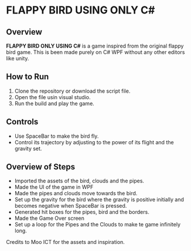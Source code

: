 
# FLAPPY BIRD USING ONLY C#

## Overview
**FLAPPY BIRD ONLY USING C#** is a game inspired from the original flappy bird game. This is been made purely on C# WPF without any other editors like unity.

## How to Run
1. Clone the repository or download the script file.
2. Open the file usin visual studio.
3. Run the build and play the game.
   

## Controls
- Use SpaceBar to make the bird fly.
- Control its trajectory by adjusting to the power of its flight and the gravity set.


## Overview of Steps
- Imported the assets of the bird, clouds and the pipes.
- Made the UI of the game in WPF
- Made the pipes and clouds move towards the bird.
- Set up the gravity for the bird where the gravity is positive initially and becomes negative when SpaceBar is pressed.
- Generated hit boxes for the pipes, bird and the borders.
- Made the Game Over screen
- Set up a loop for the Pipes and the Clouds to make te game infinitely long.


Credits to Moo ICT for the assets and inspiration.



